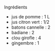 Ingrédients
- jus de pomme      :   1 L
- jus citron vert   :   1/2
- batons cannelle   :   2
- badiane           :   2
- clou girofle      :   4
- gingembre         :   1
